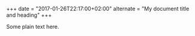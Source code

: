 +++
date = "2017-01-26T22:17:00+02:00"
alternate = "My document title and heading"
+++

Some plain text here.
